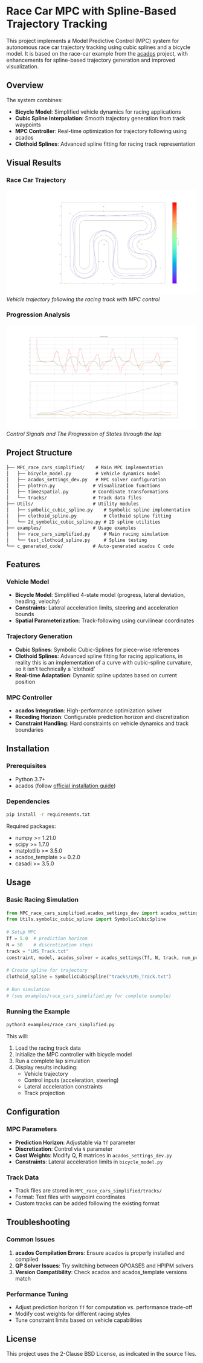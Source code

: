 # Race Car MPC with Spline-Based Trajectory Tracking

This project implements a Model Predictive Control (MPC) system for autonomous race car trajectory tracking using cubic splines and a bicycle model. It is based on the race-car example from the [acados](https://github.com/acados/acados) project, with enhancements for spline-based trajectory generation and improved visualization.

## Overview

The system combines:
- **Bicycle Model**: Simplified vehicle dynamics for racing applications
- **Cubic Spline Interpolation**: Smooth trajectory generation from track waypoints
- **MPC Controller**: Real-time optimization for trajectory following using acados
- **Clothoid Splines**: Advanced spline fitting for racing track representation

## Visual Results

### Race Car Trajectory
![Race Car Trajectory](race_car_trajectory.png)
*Vehicle trajectory following the racing track with MPC control*

### Progression Analysis
![Progression](progression.png)
*Control Signals and The Progression of States through the lap*

## Project Structure

```
├── MPC_race_cars_simplified/    # Main MPC implementation
│   ├── bicycle_model.py         # Vehicle dynamics model
│   ├── acados_settings_dev.py   # MPC solver configuration
│   ├── plotFcn.py              # Visualization functions
│   ├── time2spatial.py         # Coordinate transformations
│   └── tracks/                 # Track data files
├── Utils/                      # Utility modules
│   ├── symbolic_cubic_spline.py    # Symbolic spline implementation
│   ├── clothoid_spline.py          # Clothoid spline fitting
│   └── 2d_symbolic_cubic_spline.py # 2D spline utilities
├── examples/                   # Usage examples
│   ├── race_cars_simplified.py     # Main racing simulation
│   └── test_clothoid_spline.py     # Spline testing
└── c_generated_code/           # Auto-generated acados C code
```

## Features

### Vehicle Model
- **Bicycle Model**: Simplified 4-state model (progress, lateral deviation, heading, velocity)
- **Constraints**: Lateral acceleration limits, steering and acceleration bounds
- **Spatial Parameterization**: Track-following using curvilinear coordinates

### Trajectory Generation
- **Cubic Splines**: Symbolic Cubic-Splines for piece-wise references
- **Clothoid Splines**: Advanced spline fitting for racing applications, in reality this is an implementation of a curve with cubic-spline curvature, so it isn't technically a 'clothoid'
- **Real-time Adaptation**: Dynamic spline updates based on current position

### MPC Controller
- **acados Integration**: High-performance optimization solver
- **Receding Horizon**: Configurable prediction horizon and discretization
- **Constraint Handling**: Hard constraints on vehicle dynamics and track boundaries

## Installation

### Prerequisites
- Python 3.7+
- acados (follow [official installation guide](https://docs.acados.org/))

### Dependencies
```bash
pip install -r requirements.txt
```

Required packages:
- numpy >= 1.21.0
- scipy >= 1.7.0
- matplotlib >= 3.5.0
- acados_template >= 0.2.0
- casadi >= 3.5.0

## Usage

### Basic Racing Simulation
```python
from MPC_race_cars_simplified.acados_settings_dev import acados_settings
from Utils.symbolic_cubic_spline import SymbolicCubicSpline

# Setup MPC
Tf = 5.0  # prediction horizon
N = 50    # discretization steps
track = "LMS_Track.txt"
constraint, model, acados_solver = acados_settings(Tf, N, track, num_points=50)

# Create spline for trajectory
clothoid_spline = SymbolicCubicSpline("tracks/LMS_Track.txt")

# Run simulation
# (see examples/race_cars_simplified.py for complete example)
```

### Running the Example
```bash
python3 examples/race_cars_simplified.py
```

This will:
1. Load the racing track data
2. Initialize the MPC controller with bicycle model
3. Run a complete lap simulation
4. Display results including:
   - Vehicle trajectory
   - Control inputs (acceleration, steering)
   - Lateral acceleration constraints
   - Track projection

## Configuration

### MPC Parameters
- **Prediction Horizon**: Adjustable via `Tf` parameter
- **Discretization**: Control via `N` parameter
- **Cost Weights**: Modify Q, R matrices in `acados_settings_dev.py`
- **Constraints**: Lateral acceleration limits in `bicycle_model.py`

### Track Data
- Track files are stored in `MPC_race_cars_simplified/tracks/`
- Format: Text files with waypoint coordinates
- Custom tracks can be added following the existing format

## Troubleshooting

### Common Issues
1. **acados Compilation Errors**: Ensure acados is properly installed and compiled
2. **QP Solver Issues**: Try switching between QPOASES and HPIPM solvers
3. **Version Compatibility**: Check acados and acados_template versions match

### Performance Tuning
- Adjust prediction horizon `Tf` for computation vs. performance trade-off
- Modify cost weights for different racing styles
- Tune constraint limits based on vehicle capabilities

## License

This project uses the 2-Clause BSD License, as indicated in the source files. 
